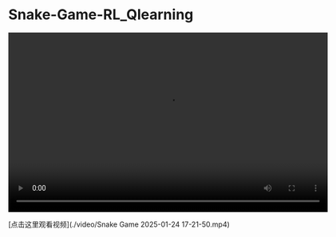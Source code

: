 # Snake-Game-RL_Qlearning

<video width="640" height="360" controls>
  <source src="./video/Snake Game 2025-01-24 17-21-50.mp4" type="video/mp4">
  <source src="./video/Snake Game 2025-01-24 17-21-50.mp4" type="video/webm">
  Your browser does not support the video tag.
</video>

[点击这里观看视频](./video/Snake Game 2025-01-24 17-21-50.mp4)

